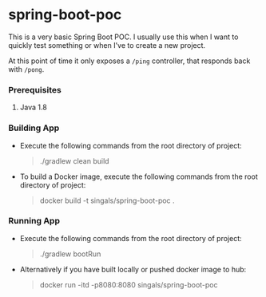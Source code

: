 # spring-boot-poc

This is a very basic Spring Boot POC. I usually use this when I want to quickly test something or when I've to
create a new project.

At this point of time it only exposes a `/ping` controller, that responds back with `/pong`.

### Prerequisites
1. Java 1.8

### Building App
- Execute the following commands from the root directory of project:
    > ./gradlew clean build
- To build a Docker image, execute the following commands from the root directory of project:
    > docker build -t singals/spring-boot-poc .

### Running App
- Execute the following commands from the root directory of project:
    > ./gradlew bootRun
- Alternatively if you have built locally or pushed docker image to hub:
    > docker run -itd -p8080:8080 singals/spring-boot-poc
